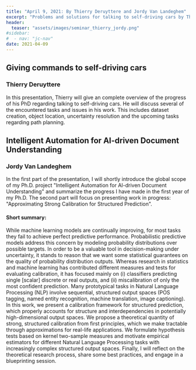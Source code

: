 ```yaml
---
title: "April 9, 2021: By Thierry Deruyttere and Jordy Van Landeghem"
excerpt: "Problems and solutions for talking to self-driving cars by Thierry, and progress regarding Intelligent Automation for AI-driven Document Understanding by Jordy."
header:
  teaser: "assets/images/seminar_thierry_jordy.png"
#sidebar:
#  - nav: "jc-nav"
date: 2021-04-09
---
```



## Giving commands to self-driving cars

### **Thierry Deruyttere**

In this presentation, Thierry will give an complete overview of the progress of his PhD regarding talking to self-driving cars. 
He will discuss several of the encountered tasks and issues in his work. This includes dataset creation, object location, uncertainty resolution and the upcoming tasks regarding path planning.  

## Intelligent Automation for AI-driven Document Understanding

### Jordy Van Landeghem

In the first part of the presentation, I will shortly introduce the global scope of my Ph.D. project "Intelligent Automation for AI-driven Document Understanding" and summarize the progress I have made in the first year of my Ph.D. The second part will focus on presenting work in progress: "Approximating Strong Calibration for Structured Prediction".

#### Short summary:
While machine learning models are continually improving, for most tasks they fail to achieve perfect predictive performance. Probabilistic predictive models address this concern by modeling probability distributions over possible targets.
In order to be a valuable tool in decision-making under uncertainty, it stands to reason that we want some statistical guarantees on the quality of probability distribution outputs.
Whereas research in statistics and machine learning has contributed different measures and tests for evaluating calibration, it has focused mainly on (i) classifiers predicting single [scalar] discrete or real outputs, and (ii) miscalibration of only the most confident prediction.
Many prototypical tasks in Natural Language Processing (NLP) involve sequential, structured output spaces (POS tagging, named entity recognition, machine translation, image captioning).
In this work, we present a calibration framework for structured prediction, which properly accounts for structure and interdependencies in potentially high-dimensional output spaces. We propose a theoretical quantity of strong, structured calibration from first principles, which we make tractable through approximations for real-life applications. We formulate hypothesis tests based on kernel two-sample measures and motivate empirical estimators for different Natural Language Processing tasks with increasingly complex structured output spaces.
Finally, I will reflect on the theoretical research process, share some best practices, and engage in a blueprinting session.
